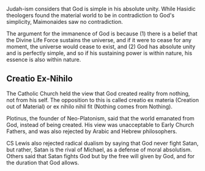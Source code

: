 Judah-ism considers that God is simple in his absolute unity. While Hasidic theologers found the material world to be in contradiction to God's simplicity, Maimonaides saw no contradiction.

The argument for the immanence of God is because (1) there is a belief that the Divine Life Force sustains the universe, and if it were to cease for any moment, the universe would cease to exist, and (2) God has absolute unity and is perfectly simple, and so if his sustaining power is within nature, his essence is also within nature.

## Creatio Ex-Nihilo

The Catholic Church held the view that God created reality from nothing, not from his self. The opposition to this is called creatio ex materia (Creation out of Material) or ex nihilo nihil fit (Nothing comes from Nothing).

Plotinus, the founder of Neo-Platonism, said that the world emanated from God, instead of being created. His view was unacceptable to Early Church Fathers, and was also rejected by Arabic and Hebrew philosophers.

CS Lewis also rejected radical dualism by saying that God never fight Satan, but rather, Satan is the rival of Michael, as a defense of moral absolutism. Others said that Satan fights God but by the free will given by God, and for the duration that God allows.